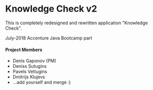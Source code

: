 # Knowledge Check v2
This is completely redesigned and rewritten application "Knowledge Check".

July-2018 Accenture Java Bootcamp part

#### Project Members
* Denis Gaponov (PM)
* Deniss Sutugins
* Pavels Vetlugins
* Dmitrijs Klujevs
* ...add yourself and merge :)
